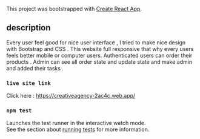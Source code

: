 This project was bootstrapped with [Create React App](https://github.com/facebook/create-react-app).

## description 
Every user feel good for nice user interface , I tried to make nice design with Bootstrap and CSS .
This website full responsive that why every users feels better mobile or computer users.
Authenticated users can order their products .
Admin can see all order state and update state and make admin and added their tasks .

### `live site link`
Click here : https://creativeagency-2ac4c.web.app/

### `npm test`

Launches the test runner in the interactive watch mode.<br />
See the section about [running tests](https://facebook.github.io/create-react-app/docs/running-tests) for more information.
